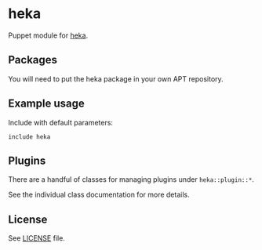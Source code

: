 # heka

Puppet module for [heka](https://github.com/mozilla-services/heka).

## Packages

You will need to put the heka package in your own APT repository.

## Example usage

Include with default parameters:
```
include heka
```

## Plugins

There are a handful of classes for managing plugins under `heka::plugin::*`.

See the individual class documentation for more details.

## License

See [LICENSE](LICENSE) file.
